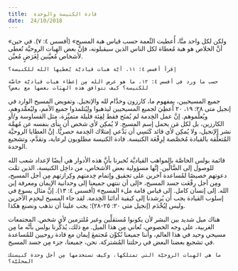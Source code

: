 ```yaml
---
title:  قادة الكنيسة والوحدة
date:  24/10/2018
---
```


«ولكن لكل واحد منَّا، أُعطيت النِّعمة حسب قياس هبة المسيح» (أفسس ٤: ٧). في حين أنَّ الخلاص هو هبة مُعطاة لكل الناس الذين سيقبلونه، فإنَّ بعض الهِبات الروحيَّة تُعطى لأشخاص مُعيَّنين لِغَرَضٍ مُعيَّن.

`إقرأ أفسس ٤: ١١. أيَّة هبات قياديَّة يُعطيها الله للكنيسة؟`

`حسب ما ورد في أفسس ٤: ١٢، ما هو غرض الله مِن إعطاء هبات قياديَّة خاصَّة للكنيسة؟ كيف تتوافق هذه الهِبَات بعضها مع بعض؟`

جميع المسيحيين، بمفهوم ما، كارزون وخدَّام لله والإنجيل. وتفويض المسيح الوارد في إنجيل متى ٢٨: ١٩، ٢٠ اُعطِيَ لجميع المسيحيين ليذهبوا ولِيُتلمذوا جميع الأمم، وليُعمِّدوهم، ويُعلِّموهم. إنَّ عمل الخِدمة لم يُمنَح فقط لِفِئة قليلة متميِّزة، مثل القساوسة و/أو الكارزين، بل لكل مَن يحمل إسم المسيح. لا يُمكِن لأي شخص أن ينأى بنفسه عن مُهمَّة نشر الإنجيل، ولا يُمكِن لأي قائد كَنَسِي أن يَدَّعي إمتلاك الخِدمة حصريًّا. إنَّ العطايا الروحيَّة المُتعلِّقة بالقيادة مُخصَّصة لِرِفْعَة الكنيسة. قادة الكنيسة مطلوبون لرعاية، وتقدَّم، وتشجيع الوحدة.

قائمة بولس الخاصَّة بالمواهب القياديَّة تُخبرنا بأنَّ هذه الأدوار هي أيضًا لإعداد شعب الله للوصول إلى الضَّالِّين. إنَّها مسؤولية بعض الأشخاص، من داخِل الكنيسة، الذين تمَّت دعوتهم خصيصًا لمُساعدة آخرين على تحقيق وإتمام خِدمتهم وكِرازتهم مِن أجل المسيح، ومِن أجل رِفْعَت جسد المسيح، «إلى أن ننتهي جميعنا إلى وحدانية الإيمان ومعرفة إبن الله. إلى إنسان كامل. إلى قياس قامة ملء المسيح» (أفسس ٤: ١٣). إنَّ مثال يسوع في إسلوب القيادة يجب أن يُرشدنا إلى كيفية أدائنا الخِدمة. لقد جاء المسيح ليخدِم الآخرين وليس لِيُخْدَم (إنجيل متى ٢٠: ٢٥-٢٨)؛ يجب علينا أن نذهب ونصنع هكذا.

هناك ميل شديد بين البشر لأن يكونوا مُستقلِّين وغير مُلتزمين لأي شخص. المجتمعات الغربية، على وجه الخصوص، تُعاني مِن هذا الميل. مع ذلك، يُذكِّرنا بولس بأنَّه ما مِن مسيحي وحيد في هذا العالم، وأننا جميعنا نُكوِّن مُجتمعَ إيمان مع قادة روحيين للمُساعدة في تشجيع بعضنا البعض في رحلتنا المُشتركة. نحن، جميعنا، جزء مِن جسد المسيح.

`ما هي الهِبات الروحيَّة التي تمتلكها، وكيف تستخدمها مِن أجل وحدة كنيستك المحليَّة؟`